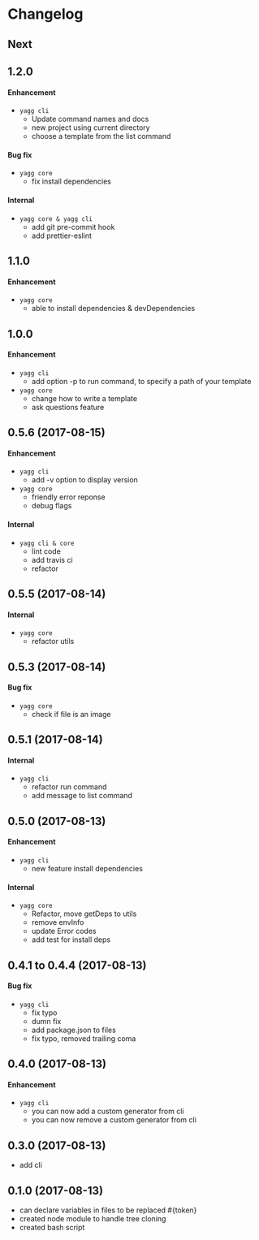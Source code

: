 # Changelog

## Next

## 1.2.0
#### Enhancement
* `yagg cli`
  * Update command names and docs
  * new project using current directory
  * choose a template from the list command
#### Bug fix
* `yagg core`
  * fix install dependencies
#### Internal
* `yagg core & yagg cli`
  * add git pre-commit hook
  * add prettier-eslint
## 1.1.0
#### Enhancement
* `yagg core`
  * able to install dependencies & devDependencies

## 1.0.0
#### Enhancement
* `yagg cli`
  * add option -p to run command, to specify a path of your template
* `yagg core`
  * change how to write a template
  * ask questions feature

## 0.5.6 (2017-08-15)
#### Enhancement
* `yagg cli`
  * add -v option to display version
* `yagg core`
  * friendly error reponse
  * debug flags
#### Internal
* `yagg cli & core`
  * lint code
  * add travis ci
  * refactor

## 0.5.5 (2017-08-14)
#### Internal
* `yagg core`
  * refactor utils

## 0.5.3 (2017-08-14)
#### Bug fix
* `yagg core`
  * check if file is an image

## 0.5.1 (2017-08-14)
#### Internal
* `yagg cli`
  * refactor run command
  * add message to list command

## 0.5.0 (2017-08-13)
#### Enhancement
* `yagg cli`
  * new feature install dependencies
#### Internal
* `yagg core`
  * Refactor, move getDeps to utils
  * remove envInfo
  * update Error codes
  * add test for install deps

## 0.4.1 to 0.4.4 (2017-08-13)
#### Bug fix
* `yagg cli`
  * fix typo
  * dumn fix
  * add package.json to files
  * fix typo, removed trailing coma

## 0.4.0 (2017-08-13)
#### Enhancement
* `yagg cli`
  * you can now add a custom generator from cli
  * you can now remove a custom generator from cli

## 0.3.0 (2017-08-13)
 - add cli

## 0.1.0 (2017-08-13)
 - can declare variables in files to be replaced #{token}
 - created node module to handle tree cloning
 - created bash script
